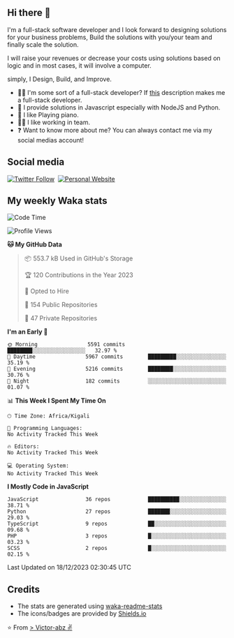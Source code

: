 ## Hi there 👋
I'm a full-stack software developer and I look forward to designing solutions for your business problems, Build the solutions with you/your team and finally scale the solution.

I will raise your revenues or decrease your costs using solutions based on logic and in most cases, it will involve a computer.

simply, I Design, Build, and Improve.

- 👨‍💻 I'm some sort of a full-stack developer? If [this](https://www.w3schools.com/whatis/whatis_fullstack.asp) description makes me a full-stack developer.
- 🌱 I provide solutions in Javascript especially with NodeJS and Python. 
- 🎹 I like Playing piano.
- 👯‍♀️ I like working in team.
- ❓ Want to know more about me? You can always contact me via my social medias account!

## Social media
[![Twitter Follow](https://img.shields.io/twitter/follow/vicky_abz?color=%231DA1F2&label=Twitter&style=for-the-badge&logo=twitter&logoColor=ffffff)](https://twitter.com/vicky_abz)
‎‎ [![Personal Website](https://img.shields.io/static/v1?label=visit&message=victor-abz.com&color=%235F021F&style=for-the-badge)](https://victor-abz.com/)

## My weekly Waka stats
<!--START_SECTION:waka-->
![Code Time](http://img.shields.io/badge/Code%20Time-819%20hrs%2039%20mins-blue)

![Profile Views](http://img.shields.io/badge/Profile%20Views-0-blue)

**🐱 My GitHub Data** 

> 📦 553.7 kB Used in GitHub's Storage 
 > 
> 🏆 120 Contributions in the Year 2023
 > 
> 💼 Opted to Hire
 > 
> 📜 154 Public Repositories 
 > 
> 🔑 47 Private Repositories 
 > 
**I'm an Early 🐤** 

```text
🌞 Morning                5591 commits        ████████░░░░░░░░░░░░░░░░░   32.97 % 
🌆 Daytime                5967 commits        █████████░░░░░░░░░░░░░░░░   35.19 % 
🌃 Evening                5216 commits        ████████░░░░░░░░░░░░░░░░░   30.76 % 
🌙 Night                  182 commits         ░░░░░░░░░░░░░░░░░░░░░░░░░   01.07 % 
```


📊 **This Week I Spent My Time On** 

```text
🕑︎ Time Zone: Africa/Kigali

💬 Programming Languages: 
No Activity Tracked This Week

🔥 Editors: 
No Activity Tracked This Week

💻 Operating System: 
No Activity Tracked This Week
```

**I Mostly Code in JavaScript** 

```text
JavaScript               36 repos            ██████████░░░░░░░░░░░░░░░   38.71 % 
Python                   27 repos            ███████░░░░░░░░░░░░░░░░░░   29.03 % 
TypeScript               9 repos             ██░░░░░░░░░░░░░░░░░░░░░░░   09.68 % 
PHP                      3 repos             █░░░░░░░░░░░░░░░░░░░░░░░░   03.23 % 
SCSS                     2 repos             █░░░░░░░░░░░░░░░░░░░░░░░░   02.15 % 
```




 Last Updated on 18/12/2023 02:30:45 UTC
<!--END_SECTION:waka-->

## Credits
- The stats are generated using [waka-readme-stats](https://github.com/anmol098/waka-readme-stats)
- The icons/badges are provided by [Shields.io](https://shields.io/)

⭐️ From [> Victor-abz ✌](https://victor-abz.com/)
